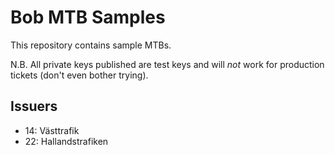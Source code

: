 # Bob MTB Samples

This repository contains sample MTBs.

N.B. All private keys published are test keys and will _not_ work for production tickets (don't even bother trying).

## Issuers

- 14: Västtrafik
- 22: Hallandstrafiken
